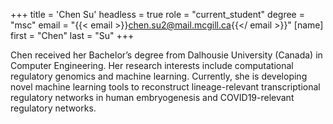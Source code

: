 +++
title = 'Chen Su'
headless = true
role = "current_student"
degree = "msc"
email = "{{< email >}}chen.su2@mail.mcgill.ca{{</ email >}}"
[name]
    first = "Chen"
    last = "Su"
+++

Chen received her Bachelor’s degree from Dalhousie University (Canada) in Computer Engineering. Her research interests include computational regulatory genomics and machine learning. Currently, she is developing novel machine learning tools to reconstruct lineage-relevant transcriptional regulatory networks in human embryogenesis and COVID19-relevant regulatory networks. 